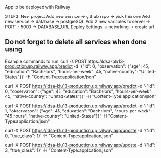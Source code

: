 App to be deployed with Railway

STEPS:
New project
Add new service -> github repo -> pick this one
Add new service -> database -> postgreSQL
Add 2 new variables to server
 -> PORT - 5000
 -> DATABASE_URL <default value>
Deploy
Settings -> netwrking -> create url


Do not forget to delete all services when done using
-

Example commands to run:
curl -X POST https://ldsa-blu13-production.up.railway.app/predict -d '{"id": 0, "observation": {"age": 45, "education": "Bachelors", "hours-per-week": 45, "native-country": "United-States"}}' -H "Content-Type:application/json"

curl -X POST https://ldsa-blu13-production.up.railway.app/predict -d '{"id": 0, "observation": {"age": 45, "education": "Bachelors", "hours-per-week": 45, "native-country": "United-States"}}' -H "Content-Type:application/json"

curl -X POST https://ldsa-blu13-production.up.railway.app/predict -d '{"id": 1, "observation": {"age": 45, "education": "Bachelors", "hours-per-week": "45 hours", "native-country": "United-States"}}' -H "Content-Type:application/json"

curl -X POST https://ldsa-blu13-production.up.railway.app/update -d '{"id": 0, "true_class": 1}'  -H "Content-Type:application/json"

curl -X POST https://ldsa-blu13-production.up.railway.app/update -d '{"id": 3, "true_class": 1}'  -H "Content-Type:application/json"
